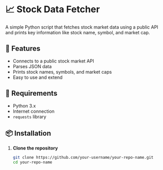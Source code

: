 # 📈 Stock Data Fetcher

A simple Python script that fetches stock market data using a public API and prints key information like stock name, symbol, and market cap.

## 🚀 Features

- Connects to a public stock market API
- Parses JSON data
- Prints stock names, symbols, and market caps
- Easy to use and extend

## 🧰 Requirements

- Python 3.x
- Internet connection
- `requests` library

## 📦 Installation

1. **Clone the repository**
   ```bash
   git clone https://github.com/your-username/your-repo-name.git
   cd your-repo-name
